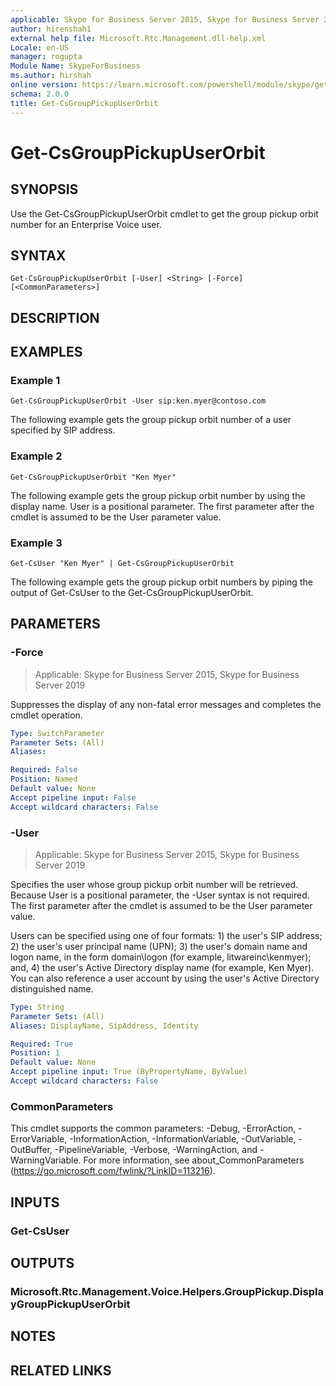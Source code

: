 ```yaml
---
applicable: Skype for Business Server 2015, Skype for Business Server 2019
author: hirenshah1
external help file: Microsoft.Rtc.Management.dll-help.xml
Locale: en-US
manager: rogupta
Module Name: SkypeForBusiness
ms.author: hirshah
online version: https://learn.microsoft.com/powershell/module/skype/get-csgrouppickupuserorbit
schema: 2.0.0
title: Get-CsGroupPickupUserOrbit
---
```


# Get-CsGroupPickupUserOrbit

## SYNOPSIS
Use the Get-CsGroupPickupUserOrbit cmdlet to get the group pickup orbit number for an Enterprise Voice user.

## SYNTAX

```
Get-CsGroupPickupUserOrbit [-User] <String> [-Force] [<CommonParameters>]
```

## DESCRIPTION

## EXAMPLES

### Example 1
```
Get-CsGroupPickupUserOrbit -User sip:ken.myer@contoso.com
```

The following example gets the group pickup orbit number of a user specified by SIP address.

### Example 2
```
Get-CsGroupPickupUserOrbit "Ken Myer"
```

The following example gets the group pickup orbit number by using the display name.
User is a positional parameter.
The first parameter after the cmdlet is assumed to be the User parameter value.

### Example 3
```
Get-CsUser "Ken Myer" | Get-CsGroupPickupUserOrbit
```

The following example gets the group pickup orbit numbers by piping the output of Get-CsUser to the Get-CsGroupPickupUserOrbit.


## PARAMETERS

### -Force

> Applicable: Skype for Business Server 2015, Skype for Business Server 2019

Suppresses the display of any non-fatal error messages and completes the cmdlet operation.

```yaml
Type: SwitchParameter
Parameter Sets: (All)
Aliases:

Required: False
Position: Named
Default value: None
Accept pipeline input: False
Accept wildcard characters: False
```

### -User

> Applicable: Skype for Business Server 2015, Skype for Business Server 2019

Specifies the user whose group pickup orbit number will be retrieved.
Because User is a positional parameter, the -User syntax is not required.
The first parameter after the cmdlet is assumed to be the User parameter value.

Users can be specified using one of four formats: 1) the user's SIP address; 2) the user's user principal name (UPN); 3) the user's domain name and logon name, in the form domain\logon (for example, litwareinc\kenmyer); and, 4) the user's Active Directory display name (for example, Ken Myer).
You can also reference a user account by using the user's Active Directory distinguished name.

```yaml
Type: String
Parameter Sets: (All)
Aliases: DisplayName, SipAddress, Identity

Required: True
Position: 1
Default value: None
Accept pipeline input: True (ByPropertyName, ByValue)
Accept wildcard characters: False
```

### CommonParameters
This cmdlet supports the common parameters: -Debug, -ErrorAction, -ErrorVariable, -InformationAction, -InformationVariable, -OutVariable, -OutBuffer, -PipelineVariable, -Verbose, -WarningAction, and -WarningVariable. For more information, see about_CommonParameters (https://go.microsoft.com/fwlink/?LinkID=113216).


## INPUTS

### Get-CsUser


## OUTPUTS

### Microsoft.Rtc.Management.Voice.Helpers.GroupPickup.DisplayGroupPickupUserOrbit


## NOTES


## RELATED LINKS
